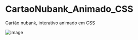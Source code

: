 # CartaoNubank_Animado_CSS
Cartão nubank, interativo animado em CSS


![image](https://user-images.githubusercontent.com/99082785/154759530-8c92df86-43b9-4054-9c10-a64b339367dd.png)
